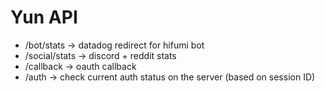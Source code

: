 # Yun API

* /bot/stats -> datadog redirect for hifumi bot
* /social/stats -> discord + reddit stats
* /callback -> oauth callback
* /auth -> check current auth status on the server (based on session ID)
